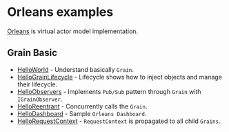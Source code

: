 # Orleans examples

[Orleans](https://github.com/dotnet/orleans) is virtual actor model implementation.

## Grain Basic

- [HelloWorld](./HelloWorld/README.md) - Understand basically `Grain`.
- [HelloGrainLifecycle](./HelloGrainLifecycle/README.md) - Lifecycle shows how to inject objects and manage their lifecycle.
- [HelloObservers](./HelloObservers/README.md) - Implements `Pub/Sub` pattern through `Grain` with `IGrainObserver`.
- [HelloReentrant](./HelloReentrant/README.md) - Concurrently calls the `Grain`.
- [HelloDashboard](./HelloDashboard/README.md) - Sample `Orleans Dashboard`.
- [HelloRequestContext](./HelloRequestContext/README.md) - `RequestContext` is propagated to all child `Grains`.
